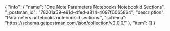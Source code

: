 {
  "info": {
    "name": "One Note Parameters Notebooks Notebookid Sections",
    "_postman_id": "78201a59-e91d-4fed-a814-4097f6065864",
    "description": "Parameters notebooks notebookid sections.",
    "schema": "https://schema.getpostman.com/json/collection/v2.0.0/"
  },
  "item": []
}